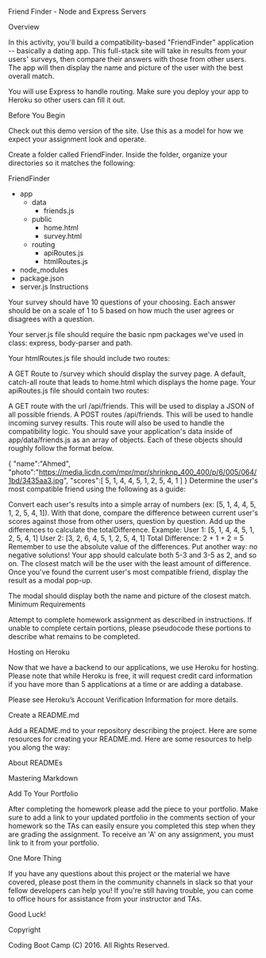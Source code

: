 Friend Finder - Node and Express Servers

Overview

In this activity, you'll build a compatibility-based "FriendFinder" application -- basically a dating app. This full-stack site will take in results from your users' surveys, then compare their answers with those from other users. The app will then display the name and picture of the user with the best overall match.

You will use Express to handle routing. Make sure you deploy your app to Heroku so other users can fill it out.

Before You Begin

Check out this demo version of the site. Use this as a model for how we expect your assignment look and operate.

Create a folder called FriendFinder. Inside the folder, organize your directories so it matches the following:

FriendFinder
  - app
    - data
      - friends.js
    - public
      - home.html
      - survey.html
    - routing
      - apiRoutes.js
      - htmlRoutes.js
  - node_modules
  - package.json
  - server.js
Instructions

Your survey should have 10 questions of your choosing. Each answer should be on a scale of 1 to 5 based on how much the user agrees or disagrees with a question.

Your server.js file should require the basic npm packages we've used in class: express, body-parser and path.

Your htmlRoutes.js file should include two routes:

A GET Route to /survey which should display the survey page.
A default, catch-all route that leads to home.html which displays the home page.
Your apiRoutes.js file should contain two routes:

A GET route with the url /api/friends. This will be used to display a JSON of all possible friends.
A POST routes /api/friends. This will be used to handle incoming survey results. This route will also be used to handle the compatibility logic.
You should save your application's data inside of app/data/friends.js as an array of objects. Each of these objects should roughly follow the format below.

{
  "name":"Ahmed",
  "photo":"https://media.licdn.com/mpr/mpr/shrinknp_400_400/p/6/005/064/1bd/3435aa3.jpg",
  "scores":[
      5,
      1,
      4,
      4,
      5,
      1,
      2,
      5,
      4,
      1
    ]
}
Determine the user's most compatible friend using the following as a guide:

Convert each user's results into a simple array of numbers (ex: [5, 1, 4, 4, 5, 1, 2, 5, 4, 1]).
With that done, compare the difference between current user's scores against those from other users, question by question. Add up the differences to calculate the totalDifference.
Example:
User 1: [5, 1, 4, 4, 5, 1, 2, 5, 4, 1]
User 2: [3, 2, 6, 4, 5, 1, 2, 5, 4, 1]
Total Difference: 2 + 1 + 2 = 5
Remember to use the absolute value of the differences. Put another way: no negative solutions! Your app should calculate both 5-3 and 3-5 as 2, and so on.
The closest match will be the user with the least amount of difference.
Once you've found the current user's most compatible friend, display the result as a modal pop-up.

The modal should display both the name and picture of the closest match.
Minimum Requirements

Attempt to complete homework assignment as described in instructions. If unable to complete certain portions, please pseudocode these portions to describe what remains to be completed.

Hosting on Heroku

Now that we have a backend to our applications, we use Heroku for hosting. Please note that while Heroku is free, it will request credit card information if you have more than 5 applications at a time or are adding a database.

Please see Heroku’s Account Verification Information for more details.

Create a README.md

Add a README.md to your repository describing the project. Here are some resources for creating your README.md. Here are some resources to help you along the way:

About READMEs

Mastering Markdown

Add To Your Portfolio

After completing the homework please add the piece to your portfolio. Make sure to add a link to your updated portfolio in the comments section of your homework so the TAs can easily ensure you completed this step when they are grading the assignment. To receive an 'A' on any assignment, you must link to it from your portfolio.

One More Thing

If you have any questions about this project or the material we have covered, please post them in the community channels in slack so that your fellow developers can help you! If you're still having trouble, you can come to office hours for assistance from your instructor and TAs.

Good Luck!

Copyright

Coding Boot Camp (C) 2016. All Rights Reserved.